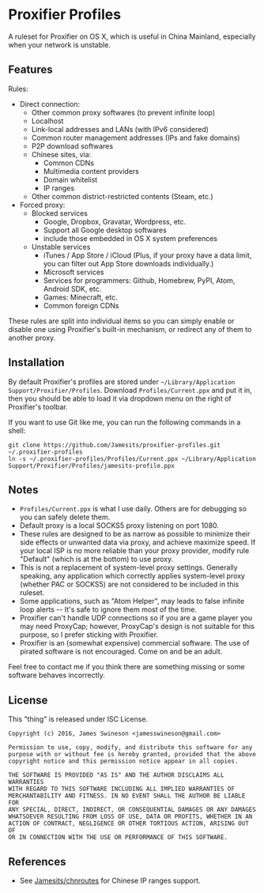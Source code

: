 # Proxifier Profiles
A ruleset for Proxifier on OS X, which is useful in China Mainland, especially when your network is unstable.

## Features
Rules:

- Direct connection:
    - Other common proxy softwares (to prevent infinite loop)
    - Localhost
    - Link-local addresses and LANs (with IPv6 considered)
    - Common router management addresses (IPs and fake domains)
    - P2P download softwares
    - Chinese sites, via:
        - Common CDNs
        - Multimedia content providers
        - Domain whitelist
        - IP ranges
    - Other common district-restricted contents (Steam, etc.)
- Forced proxy:
    - Blocked services
        - Google, Dropbox, Gravatar, Wordpress, etc.
        - Support all Google desktop softwares
        - include those embedded in OS X system preferences
    - Unstable services
        - iTunes / App Store / iCloud
          (Plus, if your proxy have a data limit, you can filter out App Store downloads individually.)
        - Microsoft services
        - Services for programmers: Github, Homebrew, PyPI, Atom, Android SDK, etc.
        - Games: Minecraft, etc.
        - Common foreign CDNs

These rules are split into individual items so you can simply enable or disable one using Proxifier's built-in mechanism, or redirect any of them to another proxy.

## Installation

By default Proxifier's profiles are stored under `~/Library/Application Support/Proxifier/Profiles`. Download `Profiles/Current.ppx` and put it in, then you should be able to load it via dropdown menu on the right of Proxifier's toolbar.

If you want to use Git like me, you can run the following commands in a shell:

```shell
git clone https://github.com/Jamesits/proxifier-profiles.git ~/.proxifier-profiles
ln -s ~/.proxifier-profiles/Profiles/Current.ppx ~/Library/Application Support/Proxifier/Profiles/jamesits-profile.ppx
```

## Notes
- `Profiles/Current.ppx` is what I use daily. Others are for debugging so you can safely delete them.
- Default proxy is a local SOCKS5 proxy listening on port 1080.
- These rules are designed to be as narrow as possible to minimize their side effects or unwanted data via proxy, and achieve maximize speed. If your local ISP is no more reliable than your proxy provider, modify rule "Default" (which is at the bottom) to use proxy.
- This is not a replacement of system-level proxy settings. Generally speaking, any application which correctly applies system-level proxy (whether PAC or SOCKS5) are not considered to be included in this ruleset.
- Some applications, such as "Atom Helper", may leads to false infinite loop alerts -- It's safe to ignore them most of the time.
- Proxifier can't handle UDP connections so if you are a game player you may need ProxyCap; however, ProxyCap's design is not suitable for this purpose, so I prefer sticking with Proxifier.
- Proxifier is an (somewhat expensive) commercial software. The use of pirated software is not encouraged. Come on and be an adult.

Feel free to contact me if you think there are something missing or some software behaves incorrectly.


## License

This "thing" is released under ISC License.

```
Copyright (c) 2016, James Swineson <jamesswineson@gmail.com>

Permission to use, copy, modify, and distribute this software for any
purpose with or without fee is hereby granted, provided that the above
copyright notice and this permission notice appear in all copies.

THE SOFTWARE IS PROVIDED "AS IS" AND THE AUTHOR DISCLAIMS ALL WARRANTIES
WITH REGARD TO THIS SOFTWARE INCLUDING ALL IMPLIED WARRANTIES OF
MERCHANTABILITY AND FITNESS. IN NO EVENT SHALL THE AUTHOR BE LIABLE FOR
ANY SPECIAL, DIRECT, INDIRECT, OR CONSEQUENTIAL DAMAGES OR ANY DAMAGES
WHATSOEVER RESULTING FROM LOSS OF USE, DATA OR PROFITS, WHETHER IN AN
ACTION OF CONTRACT, NEGLIGENCE OR OTHER TORTIOUS ACTION, ARISING OUT OF
OR IN CONNECTION WITH THE USE OR PERFORMANCE OF THIS SOFTWARE.
```

## References
- See [Jamesits/chnroutes](https://github.com/Jamesits/chnroutes/tree/feature/proxifier) for Chinese IP ranges support.

